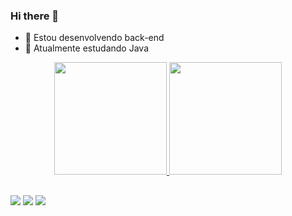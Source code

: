 ### Hi there 👋

- 🔭 Estou desenvolvendo back-end
- 🌱 Atualmente estudando Java 

<div align="center">
  <a href="https://github.com/Gabriel-Nunes-dev">
  <img height="180em" src="https://github-readme-stats.vercel.app/api?username=Gabriel-Nunes-dev&show_icons=true&theme=dracula&include_all_commits=true&count_private=true"/>
  <img height="180em" src="https://github-readme-stats.vercel.app/api/top-langs/?username=Gabriel-Nunes-dev&layout=compact&langs_count=7&theme=dracula"/>
</div>
  
##
  
  <div> 
  <a href="https://instagram.com/gvbnss_" target="_blank"><img src="https://img.shields.io/badge/-Instagram-%23E4405F?style=for-the-badge&logo=instagram&logoColor=white" target="_blank"></a>
  <a href = "mailto:gabnunesdev@gmail.com"><img src="https://img.shields.io/badge/-Gmail-%23333?style=for-the-badge&logo=gmail&logoColor=white" target="_blank"></a>
  <a href="https://www.linkedin.com/in/gabriel-nunes-10176b222/" target="_blank"><img src="https://img.shields.io/badge/-LinkedIn-%230077B5?style=for-the-badge&logo=linkedin&logoColor=white" target="_blank"></a> 
